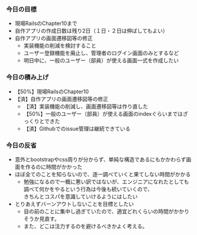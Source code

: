 ### 今日の目標
- 現場RailsのChapter10まで
- 自作アプリの作成日数は残り2日（１日・２日は伸ばしてもよい）
- 自作アプリの画面遷移図等の修正
  - 実装機能の削減を検討すること
  - ユーザー登録機能を廃止し、管理者のログイン画面のみとするなど
  - 明日中に、一般のユーザー（部員）が使える画面一式を作成したい

### 今日の積み上げ
- 【50%】現場RailsのChapter10
- 【済】自作アプリの画面遷移図等の修正
  - 【済】実装機能の削減し、画面遷移図等は作り直した
  - 【50%】一般のユーザー（部員）が使える画面のindexぐらいまではざっくりとできた
  - 【済】Githubでのissue管理は継続できている

### 今日の反省  
- 意外とbootstrapやcss周りが分からず、単純な構造であるにもかかわらず画面を作るのに時間がかかった
- ほぼ全てのことを知らないので、逐一調べていくと果てしない時間がかかる
  - 勉強になるので一概に悪い訳ではないが、エンジニアになれたとしても調べて何かをやるという行為は今後も続いていくので、  
    きちんとコスパを意識していけるようにはしたい
- とりあえずバーンアウトしないことを目標としたい
  - 目の前のことに集中し過ぎていたので、適宜どれくらいの時間がかかりそうか見直す。
  - また、どこは注力するのを避けるべきかよく考える。

